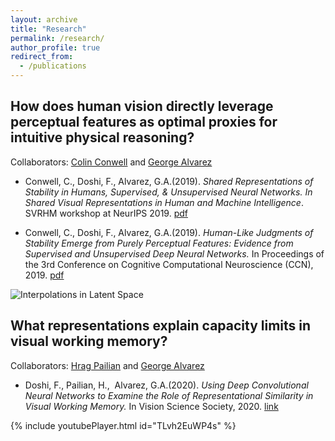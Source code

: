 ```yaml
---
layout: archive
title: "Research"
permalink: /research/
author_profile: true
redirect_from:
  - /publications
---
```


## How does human vision directly leverage perceptual features as optimal proxies for intuitive physical reasoning?

Collaborators: [Colin Conwell](https://psychology.fas.harvard.edu/people/colin-conwell) and [George Alvarez](https://scorsese.wjh.harvard.edu/George/)
* Conwell, C., Doshi, F., Alvarez, G.A.(2019). *Shared Representations of Stability in Humans, Supervised, & Unsupervised Neural Networks. In Shared Visual Representations in Human and Machine Intelligence*. SVRHM workshop at NeurIPS 2019. [pdf](http://feziodoshi.github.io/files/neurips_2019_svrhm.pdf)

* Conwell, C., Doshi, F., Alvarez, G.A.(2019). *Human-Like Judgments of Stability Emerge from Purely Perceptual Features: Evidence from Supervised and Unsupervised Deep Neural Networks.* In Proceedings of the 3rd Conference on Cognitive Computational Neuroscience (CCN), 2019. [pdf](https://ccneuro.org/2019/proceedings/0000605.pdf)

![Interpolations in Latent Space](http://feziodoshi.github.io/images/transformations.gif)


## What representations explain capacity limits in visual working memory?
Collaborators: [Hrag Pailian](https://www.hragpailian.com) and [George Alvarez](https://scorsese.wjh.harvard.edu/George/)

* Doshi, F., Pailian, H.,  Alvarez, G.A.(2020). *Using Deep Convolutional Neural Networks to Examine the Role of Representational Similarity in Visual Working Memory.* In Vision Science Society, 2020. [link](https://jov.arvojournals.org/article.aspx?articleid=2771225)

{% include youtubePlayer.html id="TLvh2EuWP4s" %}




<!-- {% include base_path %}

_Full publication list on [Pubmed](https://www.ncbi.nlm.nih.gov/myncbi/1T7XaRDS9jyQh/bibliography/public/), [ORCID](ttp://orcid.org/0000-0001-8180-3267), [ResearchGate](https://www.researchgate.net/profile/Emily_Jones50), and [Google Scholar](https://scholar.google.com/citations?user=YGv9YqAAAAAJ&hl=en)_

## Investigating how medial entorhinal cortical sequences support spatial navigation and learning
_Postdoctoral fellow in Dr. Lisa Giocomo's lab at Stanford University, November 2019 - Present_

![Postdoc project](../images/Aims.png)

**Questions that interest me**
* What content do entorhinal replays represent?
* How does theta drive by medial septum organize entorhinal activity?
* How do entorhinal theta sequences relate to replay?
* How might organization of spatial information into theta sequences online and replays offline support reinforcement learning of goal-directed navigation?

## Sharp-wave ripple alterations mark memory decline and interneuron drive
_PhD Student in Dr. Yadong Huang's lab at the Gladstone Institutes & co-mentored by Dr. Loren Frank at University of California, San Francisco, January 2015 - October 2019_

![Thesis projects](../images/thesis.png)

Hippocampal sharp-wave ripples (SWRs) – electrophysiological signatures of memory reactivation in the hippocampus – play an important role in memory processes. We tested the relationship between SWRs and memory impairment in an Alzheimer’s disease (AD) mouse model and the role of GABAergic interneurons in modulating SWRs. First, there is a pressing need to identify early pathophysiological alterations that predict subsequent memory impairment in AD. Mouse models of AD show reductions in both SWR abundance and associated slow gamma (SG) power during aging, suggesting SWRs may be a compelling candidate biomarker. In aged AD model mice, we found that reduced SWR abundance and associated CA3 SG power predicted spatial memory impairments measured 1–2 months later. Importantly, SWR-associated CA3 SG power reduction in young apoE4-KI mice also predicted spatial memory deficits measured 10 months later. Second, SWRs in CA1 are driven by inputs from upstream area CA3 and also engage the dentate gyrus (DG), but little is known about whether and how GABAergic interneurons in either CA3 or the DG regulate activity in CA1. The majority of hippocampal interneurons are parvalbumin-expressing (PV+), soma-targeting or somatostatin-expressing (SST+), distal dendrite-targeting subtypes, which are differentially impaired in AD. We find that that PV+ and SST+ interneurons bidirectionally modulate sleep SWRs in CA1 and coincident SG observed throughout the hippocampus. Overall, our results suggest that PV+ interneurons reduce CA3 coupling to CA1, while SST+ interneurons reduce entorhinal cortex coupling to CA1. These results establish features of SWRs as potential functional biomarkers of memory impairment in AD and probe how GABAergic interneuron subtypes impaired in AD modulate these SWR features.

* [Thesis talk](https://youtu.be/sbPYf-Ka7zY) and [slides](../files/Thesis seminar.pdf)

**Publications**
* [PhD Thesis](https://escholarship.org/uc/item/2bc340d2)
* _Jones, E. A. A._, Rao, A., Zilberter, M., Djukic, B., Gillespie, A. K., Koutsodendris, N., Nelson, M., Yoon, S. Y., Huang, K., Yuan, H., Gill, T. M., Huang, Y., & Frank, L. M. Dentate Gyrus and CA3 GABAergic Interneurons Bidirectionally Modulate Signatures of Internal and External Drive to CA1. Submitted.
	* [bioRxiv preprint](https://www.biorxiv.org/content/10.1101/2021.01.04.425303v1.full)
	* [code](https://github.com/emilyasterjones/interneurons_modulate_drive)
	* [Twitter paper thread](https://twitter.com/EmilyAsterJones/status/1346489819891830785)
* Najm, R., Zalocusky, K.A., Zilberter, M., Yoon, S.Y., Hao, Y., Taubes, A., _Jones, E. A._, Koutsodendris, N., Nelson, M., Rao, A., Huang, Y. (2020, July). In Vivo Chimeric Alzheimer’s Disease Modeling of Apolipoprotein E4 Toxicity in Human Neurons. [Cell Reports](https://www.sciencedirect.com/science/article/pii/S2211124720309438).
* _Jones, E. A._, Gillespie, A. K., Yoon, S. Y., Frank, L. M., Huang, Y. (2019, November). Early Hippocampal Sharp-Wave Ripple Deficits Predict Later Learning and Memory Impairments in an Alzheimer’s Disease Mouse Model. [Cell Reports](https://www.cell.com/cell-reports/fulltext/S2211-1247(19)31370-1). 
	* [bioRxiv preprint](https://www.biorxiv.org/content/10.1101/596569v1.full)
	* [dataset](http://crcns.org/data-sets/hc/hc-26/about-hc-26)
	* [code](https://github.com/emilyasterjones/SWR-predictions)
	* [Twitter paper thread](https://twitter.com/EmilyAsterJones/status/1196872251192168448)
* Najm, R.+, _Jones, E. A.+_ & Huang, Y. (2019, June) Apolipoprotein E4, Inhibitory Network Dysfunction, and Alzheimer’s Disease. [Molecular Neurodegeneration](https://molecularneurodegeneration.biomedcentral.com/articles/10.1186/s13024-019-0324-6). (+equal contribution)
* Gillespie, A. K., _Jones, E. A._ & Huang, Y. (2017, February) Approaching Alzheimer's Disease from a Network Level. [Oncotarget](https://www.ncbi.nlm.nih.gov/pmc/articles/PMC5354704/).
* Gillespie, A. K., _Jones, E. A._, Lin, Y.-H., Karlsson, M. P., Kay, K., Yoon, S. Y., Tong, L. M., Nova, P., Carr, J. S., Frank, L. M., Huang, Y. (2016, May). Apolipoprotein E4 causes age-dependent disruption of slow gamma oscillations during hippocampal sharp-wave ripples. [Neuron](https://www.sciencedirect.com/science/article/pii/S089662731630068X).
	* [This paper was highlighted in Nature Reviews Neuroscience](https://www.nature.com/articles/nrn.2016.71)
				
**Invited Talks**
* July 2019: Hippocampal GABAergic Interneurons Bidirectionally Modulate Sharp-Wave Ripples. Inhibition in the CNS Gordon Research Seminar in Newry, MA.
* April 2019: Ripple Deficits Predict Memory Impairments in an Alzheimer’s Disease Mouse Model. Discovery Fellows Michael Page Research Symposium in San Francisco, CA.
* August 2018: Optogenetic Study of ApoE4-Related Alzheimer’s Disease. NIA Optogenetics RFA Annual Investigators Meeting in Bethesda, MD.
* September 2017: Apolipoprotein E4-induced Hippocampal Network Activity Deficits Reflect Cell-Type-Specific Gains of Toxic Function. Alzheimer’s Researcher Symposium in San Francisco, CA.
* August 2017: Optogenetic Study of ApoE4-Related Alzheimer’s Disease. NIA Optogenetics RFA Annual Investigators Meeting in Bethesda, MD.
* June 2017: Apolipoprotein E4-induced Hippocampal Network Activity Deficits Reflect Cell-Type-Specific Gains of Toxic Function. Gladstone Institutes Scientific Retreat, Asilomar, CA.

**Posters**
* July 2019: Hippocampal GABAergic Interneurons Bidirectionally Modulate Sharp-Wave Ripples. Inhibition in the CNS Gordon Research Seminar in Newry, MA.
* November 2018: Apolipoprotein E4-induced Hippocampal Network Activity Deficits Correlate with Learning and Memory Impairments. Society for Neuroscience Annual Meeting in San Diego, CA.
* June 2018: Apolipoprotein E4-induced Hippocampal Network Activity Deficits Correlate with Learning and Memory Impairments. Advances in Neurodegenerative Research and Therapies Keystone Symposium in Keystone, CO.
* November 2017: Apolipoprotein E4-induced Hippocampal Network Activity Deficits Reflect Cell-Type-Specific Gains of Toxic Function. Society for Neuroscience Annual Meeting in Washington, D.C.
* June 2017: Apolipoprotein E4-induced Hippocampal Network Activity Deficits Reflect Cell-Type-Specific Gains of Toxic Function. Inhibition in the CNS Gordon Research Conference, Les Diablerets, Switzerland.

				
## Natural selection of intrinsic disorder characteristic of proteins
_Undergraduate Research Assistant in Dr. Sridhar Hannenhalli's lab at the University of Maryland Center for Bioinformatics and Computational Biology, May 2013 - August 2014_


![IDP project](../images/idp.png)

Intrinsically disordered proteins lack stable tertiary structure, are recent in molecular evolution, and are highly regulated due to their low affinity for their substrates. This disorder is selected for even when the underlying sequence is not conserved; thus, I developed a new method of modeling in silico evolution which measures selection for protein properties not directly encoded in the sequence. My algorithm used protein orthologs to create synthetic proteins using the same parameters as in vivo sequence evolution, then measured purifying selection for disorder by comparing selected mutations to non-selected ones. The resulting selection showed enrichment for disorder in particular between less conserved sequences. This algorithm could be used in the future to measuring purifying selection of other protein properties not directly encoded in the sequence, such as overall charge or polarity. Moreover, since proteins with high intrinsic disorder are enriched in cell signaling, transcription, and chromatin remodeling, identifying proteins with high selective pressures could help detect novel proteins involved in cancer and neurodegenerative diseases.

**Posters**
* November 2013: [Natural Selection of Intrinsic Disorder Characteristic of Proteins](../files/IDP poster.pdf). University of Maryland Bioscience Research Day, College Park, MD.

## The impact of prenatal nicotine exposure on impulsivity and neural firing in the medial prefrontal cortex
_Gemstone Honors Program Member of Team RITALIN in Dr. Matthew Roesch's lab at the University of Maryland Department of Psychology, May 2011 - May 2014_


![Gemstone project](../images/stop_signal.png)

Behavioral, neurochemical, and neuroanatomical disturbances following prenatal nicotine exposure (PNE) suggest that PNE could serve as a model of ADHD, a disorder which has not been well-characterized in animal models. To confirm the face and construct validity of this model, we measured single-unit neuronal firing in the medial prefrontal cortex (mPFC) in PNE rats during the stop-signal task, which measures inhibition of an already-initiated action. Consistent with our hypothesis, we found that PNE rats were faster and more impulsive, and that mPFC activity was modulated by trial direction and type. PNE mPFC neurons were overall hypoactive as compared to controls, but the directional encoding was not affected. This suggests that reduced firing in the mPFC may promote impulsive behavior and that general increases in mPFC activity might rescue the deficits observed following PNE. Our research is the first connection between an environmental cause of ADHD, impulsivity symptoms, and the underlying neural firing patterns. Thus, we discovered PNE rats could be a unique model of this multi-faceted disorder.

* Thesis talk: Barnett, B. R., Cohen, V. J., Hearn, T. N., _Jones, E. A._, Kariyil, R. J., Kunin, A., Kwak, S. I., Lee, J., Lubinski, B. L., Rao, G. K.,  Zhan, A. (2014, April). [The Impact of Prenatal Nicotine Exposure on Impulsivity and Neural Firing in the Medial Prefrontal Cortex](../files/RITALIN Thesis Presentation.pdf)
						
**Publications**
* [Thesis](https://drum.lib.umd.edu/handle/1903/15539)
* Bryden, D. W., Burton, A. C., Barnett, B. R., Cohen, V. J., Hearn, T. N., _Jones, E. A._, Kariyil, R. J., Kunin, A., Kwak, S. I., Lee, J., Lubinski, B. L., Rao, G. K., Zhan, A., Roesch, M. R. (2016, February). Prenatal Nicotine Exposure Impairs Executive Control Signals in Medial Prefrontal Cortex. [Neuropsychopharmacology](https://www.nature.com/articles/npp2015197)

**Posters**
* November 2013: [Impact of Prenatal Nicotine Exposure on Impulsivity and Neural Acitivity in Medial Prefrontal Cortex](../files/RITALIN SfN poster.pdf). Society for Neuroscience Annual Meeting, San Diego, CA.
* May 2013: [Validating an Animal Model of Attention Deficit Hyperactivity Disorder: Neural and Behavioral Correlates of Impulsivity in Rats Prenatally Exposed to Nicotine](../files/RITALIN URD poster.pdf). University of Maryland Undergraduate Research Day, College Park, MD.
* March 2013:  [Validating an Animal Model of Attention Deficit Hyperactivity Disorder: Neural and Behavioral Correlates of Impulsivity in Rats Prenatally Exposed to Nicotine](../files/RITALIN HHMI poster.pdf). Howard Hughes Medical Institute (HHMI) Undergraduate Research Symposium, College Park, MD.

			
## Western blot semi-quantitative analysis of non-canonical cAMP-dependent protein expression induced by PACAP
_Montgomery Blair Magnet Program Senior Research Project in Dr. Lee Eident's lab at the National Institute of Mental Health, June 2009 - August 2009_


![SRP projects](../images/western_blot.png)

* [Thesis talk](../files/SRP seminar.pdf)

**Publications**
* [Senior thesis](../files/SRP paper.pdf)
* I am not an author on any publications from this research. However, I contributed data collection and analysis to two papers: [Holighaus et al, 2011](https://www.ncbi.nlm.nih.gov/pmc/articles/PMC3163081/) and [Holighaus et al, 2012](https://www.ncbi.nlm.nih.gov/pmc/articles/PMC3256285/)

**Posters**
* April 2010: [Western Blot Semi-Quantitative Analysis of Non-Canonical cAMP-Dependent Protein Expression Induced by PACAP](../files/SRP poster.pdf). Blair Magnet Senior Research Symposium in Silver Spring, MD. -->